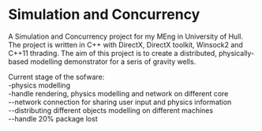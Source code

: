 # Simulation and Concurrency

A Simulation and Concurrency project for my MEng in University of Hull.
The project is written in C++ with DirectX, DirectX toolkit, Winsock2 and C++11 thrading.
The aim of this project is to create a distributed, physically-based modelling demonstrator for a seris of gravity wells.


Current stage of the sofware:
<br>-physics modelling
<br>-handle rendering, physics modelling and network on different core
<br>--network connection for sharing user input and physics information
<br>--distributing different objects modelling on different machines
<br>--handle 20% package lost
  
  
